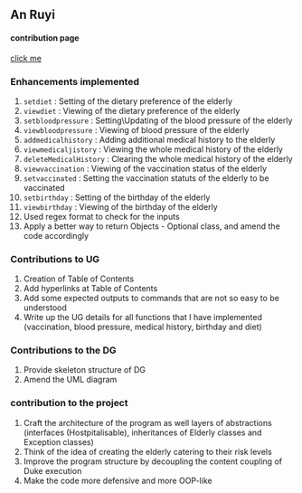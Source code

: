 ## An Ruyi

#### contribution page
[click me](https://nus-cs2113-ay2122s1.github.io/tp-dashboard/?search=&sort=groupTitle&sortWithin=title&timeframe=commit&mergegroup=&groupSelect=groupByRepos&breakdown=true&checkedFileTypes=docs~functional-code~test-code~other&since=2021-09-25&tabOpen=true&tabType=zoom&zA=ruyian&zR=AY2122S1-CS2113-T16-2%2Ftp%5Bmaster%5D&zACS=574.7345067840117&zS=2021-09-25&zFS=&zU=2021-11-02&zMG=false&zFTF=commit&zFGS=groupByRepos&zFR=false)

### Enhancements implemented
1. `setdiet` : Setting of the dietary preference of the elderly
2. `viewdiet` : Viewing of the dietary preference of the elderly
3. `setbloodpressure` : Setting\Updating of the blood pressure of the elderly
4. `viewbloodpressure` : Viewing of blood pressure of the elderly
5. `addmedicalhistory` : Adding additional medical history to the elderly
6. `viewmedicaljistory` : Viewing the whole medical history of the elderly
7. `deleteMedicalHistory` : Clearing the whole medical history of the elderly
8. `viewvaccination` : Viewing of the vaccination status of the elderly
9. `setvaccinated` : Setting the vaccination statuts of the elderly to be vaccinated
10. `setbirthday` : Setting of the birthday of the elderly
11. `viewbirthday` : Viewing of the birthday of the elderly
12. Used regex format to check for the inputs
13. Apply a better way to return Objects - Optional class, and amend the code accordingly

### Contributions to UG

1. Creation of Table of Contents
2. Add hyperlinks at Table of Contents
3. Add some expected outputs to commands that are not so easy to be understood
4. Write up the UG details for all functions that I have implemented
   (vaccination, blood pressure, medical history, birthday and diet)


### Contributions to the DG
1. Provide skeleton structure of DG
2. Amend the UML diagram

### contribution to the project
1. Craft the architecture of the program as well layers of abstractions (interfaces (Hostpitalisable),
    inheritances of Elderly classes and Exception classes)
2. Think of the idea of creating the elderly catering to their risk levels
3. Improve the program structure by decoupling the content coupling of Duke execution
4. Make the code more defensive and more OOP-like